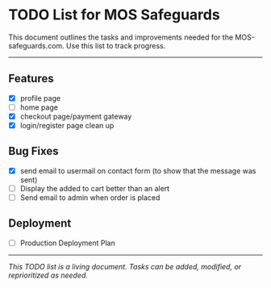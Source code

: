 # TODO List for MOS Safeguards

This document outlines the tasks and improvements needed for the MOS-safeguards.com. Use this list to track progress.

---

## Features
- [X] profile page
- [ ] home page
- [X] checkout page/payment gateway
- [x] login/register page clean up

## Bug Fixes
- [X] send email to usermail on contact form (to show that the message was sent)
- [ ] Display the added to cart better than an alert
- [ ] Send email to admin when order is placed

## Deployment
- [ ] Production Deployment Plan  

---

*This TODO list is a living document. Tasks can be added, modified, or reprioritized as needed.*
